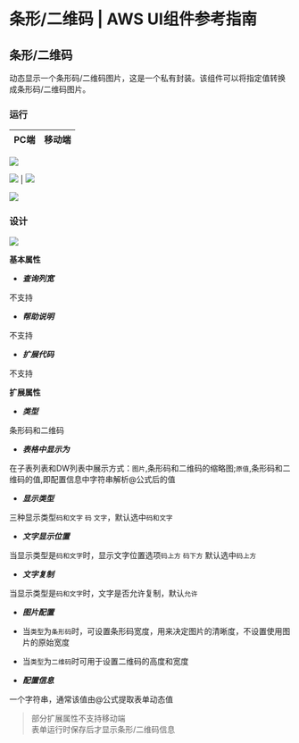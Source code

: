 # 条形/二维码 | AWS UI组件参考指南

## 条形/二维码

动态显示一个条形码/二维码图片，这是一个私有封装。该组件可以将指定值转换成条形码/二维码图片。

### 运行

PC端 | 移动端  
---|---  
![](https://docs.awspaas.com/reference-guide/aws-paas-ui-reference-guide/list/xcodeR1.png)   
  
![](https://docs.awspaas.com/reference-guide/aws-paas-ui-reference-guide/list/xcodeR2.png) | ![](https://docs.awspaas.com/reference-guide/aws-paas-ui-reference-guide/list/xcodeR1.png)   
  
![](https://docs.awspaas.com/reference-guide/aws-paas-ui-reference-guide/list/xcodeR2.png)  
  
### 设计

![](https://docs.awspaas.com/reference-guide/aws-paas-ui-reference-guide/list/xcodeD1.png)

**基本属性**

  * **_查询列宽_**

不支持

  * **_帮助说明_**

不支持

  * **_扩展代码_**

不支持

**扩展属性**

  * **_类型_**

条形码和二维码

  * **_表格中显示为_**

在子表列表和DW列表中展示方式：`图片`,条形码和二维码的缩略图;`原值`,条形码和二维码的值,即配置信息中字符串解析@公式后的值

  * **_显示类型_**

三种显示类型`码和文字` `码` `文字`，默认选中`码和文字`

  * **_文字显示位置_**

当显示类型是`码和文字`时，显示文字位置选项`码上方` `码下方` 默认选中`码上方`

  * **_文字复制_**

当显示类型是`码和文字`时，文字是否允许复制，默认`允许`

  * **_图片配置_**

  * 当`类型`为`条形码`时，可设置条形码宽度，用来决定图片的清晰度，不设置使用图片的原始宽度
  * 当`类型`为`二维码`时可用于设置二维码的高度和宽度

  * **_配置信息_**

一个字符串，通常该值由@公式提取表单动态值

> 部分扩展属性不支持移动端  
>  表单运行时保存后才显示条形/二维码信息